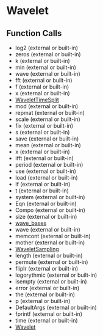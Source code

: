 # Wavelet

## Function Calls
- log2 (external or built-in)
- zeros (external or built-in)
- k (external or built-in)
- min (external or built-in)
- wave  (external or built-in)
- fft (external or built-in)
- f (external or built-in)
- x  (external or built-in)
- [WaveletTimeSplit](WaveletTimeSplit.md)
- mod (external or built-in)
- repmat (external or built-in)
- scale (external or built-in)
- fix (external or built-in)
- s (external or built-in)
- save (external or built-in)
- mean (external or built-in)
- x (external or built-in)
- ifft (external or built-in)
- period  (external or built-in)
- use  (external or built-in)
- load (external or built-in)
- if  (external or built-in)
- t (external or built-in)
- system (external or built-in)
- Eqn (external or built-in)
- Compo  (external or built-in)
- size (external or built-in)
- [wave_bases](wave_bases.md)
- wave (external or built-in)
- memcont (external or built-in)
- mother  (external or built-in)
- [WaveletSampling](WaveletSampling.md)
- length (external or built-in)
- permute (external or built-in)
- fliplr (external or built-in)
- logorythmic (external or built-in)
- isempty (external or built-in)
- error (external or built-in)
- the  (external or built-in)
- p (external or built-in)
- DefaultArgs (external or built-in)
- fprintf (external or built-in)
- time (external or built-in)
- [Wavelet](Wavelet.md)
